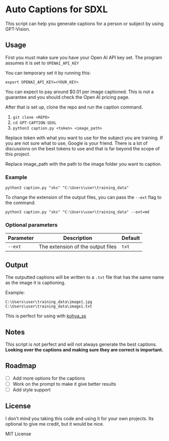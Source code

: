 # Auto Captions for SDXL


This script can help you generate captions for a person or subject by using GPT-Vision. 


## Usage

First you must make sure you have your Open AI API key set. The program assumes it is set to `OPENAI_API_KEY`

You can temporary set it by running this:

```
export OPENAI_API_KEY=<YOUR_KEY>
```

You can expect to pay around $0.01 per image captioned. This is not a guarantee and you should check the Open AI pricing page.

After that is set up, clone the repo and run the caption command.

1. `git clone <REPO>`
2. `cd GPT-CAPTION-SDXL`
3. `python3 caption.py <token> <image_path>`

Replace token with what you want to use for the subject you are training. If you are not sure what to use, Google is your friend. There is a lot of discussions on the best tokens to use and that is far beyond the scope of this project.

Replace image_path with the path to the image folder you want to caption.



### Example
```
python3 caption.py "sks" "C:\Users\user\training_data"
```
To change the extension of the output files, you can pass the `--ext` flag to the command.

```
python3 caption.py "sks" "C:\Users\user\training_data" --ext=md
```


### Optional parameters

| Parameter | Description | Default |
| --- | --- | --- |
| `--ext` | The extension of the output files | `txt` |



## Output

The outputted captions will be written to a `.txt` file that has the same name as the image it is captioning.

Example:

```
C:\Users\user\training_data\image1.jpg
C:\Users\user\training_data\image1.txt
```

This is perfect for using with [kohya_ss](https://github.com/bmaltais/kohya_ss)


## Notes

This script is not perfect and will not always generate the best captions. **Looking over the captions and making sure they are correct is important.**


## Roadmap

- [ ] Add more options for the captions
- [ ] Work on the prompt to make it give better results
- [ ] Add style support

## License

I don't mind you taking this code and using it for your own projects. Its optional to give me credit, but it would be nice.

MIT License